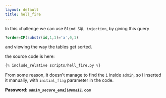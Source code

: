 ```yaml
---
layout: default
title: hell_fire
---
```


In this challenge we can use `Blind SQL injection`, by giving this query
```sql
?order=IF(substr(id,1,1)='a',0,1)
```
and viewing the way the tables get sorted.

the source code is here:
```python
{% include_relative scripts/hell_fire.py %}
```

From some reason, it doesn't manage to find the `i` inside `admin`, so i inserted it manually, with `initial_flag` parameter in the code.

**Password:** ***`admin_secure_email@emai1.com`*** 
